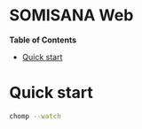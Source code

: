 # SOMISANA Web

<!-- START doctoc generated TOC please keep comment here to allow auto update -->
<!-- DON'T EDIT THIS SECTION, INSTEAD RE-RUN doctoc TO UPDATE -->

**Table of Contents**

- [Quick start](#quick-start)

<!-- END doctoc generated TOC please keep comment here to allow auto update -->

# Quick start

```sh
chomp --watch
```
